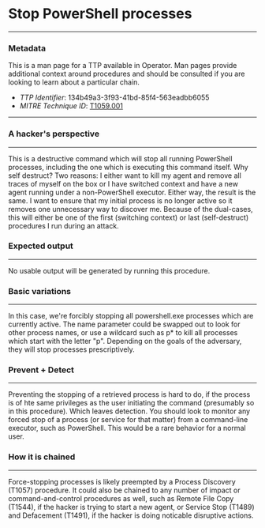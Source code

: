 
# Stop PowerShell processes

---

### Metadata

This is a man page for a TTP available in Operator. Man pages provide additional context around procedures and should be consulted if you are looking to learn about a particular chain.

- *TTP Identifier*: 134b49a3-3f93-41bd-85f4-563eadbb6055
- *MITRE Technique ID*: [T1059.001](https://attack.mitre.org/techniques/T1059/001)

---

### A hacker's perspective

---

This is a destructive command which will stop all running PowerShell processes, including the one which is executing this command itself. Why self destruct? Two reasons: I either want to kill my agent and remove all traces of myself on the box or I have switched context and have a new agent running under a non-PowerShell executor. Either way, the result is the same. I want to ensure that my initial process is no longer active so it removes one unnecessary way to discover me. Because of the dual-cases, this will either be one of the first (switching context) or last (self-destruct) procedures I run during an attack. 

### Expected output

---

No usable output will be generated by running this procedure. 

### Basic variations

---

In this case, we're forcibly stopping all powershell.exe processes which are currently active. The name parameter could be swapped out to look for other process names, or use a wildcard such as p* to kill all processes which start with the letter "p". Depending on the goals of the adversary, they will stop processes prescriptively. 

### Prevent + Detect

---

Preventing the stopping of a retrieved process is hard to do, if the process is of hte same privileges as the user initiating the command (presumably so in this procedure). Which leaves detection. You should look to monitor any forced stop of a process (or service for that matter) from a command-line executor, such as PowerShell. This would be a rare behavior for a normal user. 

### How it is chained

---

Force-stopping processes is likely preempted by a Process Discovery (T1057) procedure. It could also be chained to any number of impact or command-and-control procedures as well, such as Remote File Copy (T1544), if the hacker is trying to start a new agent, or Service Stop (T1489) and Defacement (T1491), if the hacker is doing noticable disruptive actions. 

